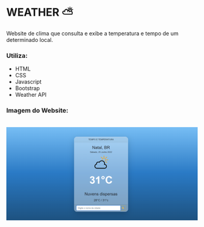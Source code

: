 # WEATHER ⛅

Website de clima que consulta e exibe a temperatura e tempo de um determinado local.

### Utiliza:
* HTML
* CSS
* Javascript
* Bootstrap 
* Weather API

### Imagem do Website:
<br/>
<img src="./web/desktop.png">
